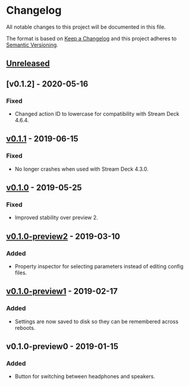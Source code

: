 # Changelog
All notable changes to this project will be documented in this file.

The format is based on [Keep a Changelog](http://keepachangelog.com/en/1.0.0/)
and this project adheres to [Semantic Versioning](http://semver.org/spec/v2.0.0.html).

## [Unreleased]

## [v0.1.2] - 2020-05-16
### Fixed
- Changed action ID to lowercase for compatibility with Stream Deck 4.6.4.

## [v0.1.1] - 2019-06-15
### Fixed
- No longer crashes when used with Stream Deck 4.3.0.

## [v0.1.0] - 2019-05-25
### Fixed
- Improved stability over preview 2.

## [v0.1.0-preview2] - 2019-03-10
### Added
- Property inspector for selecting parameters instead of editing config files.

## [v0.1.0-preview1] - 2019-02-17
### Added
- Settings are now saved to disk so they can be remembered across reboots.

## v0.1.0-preview0 - 2019-01-15
### Added
- Button for switching between headphones and speakers.

[Unreleased]: https://github.com/mdonoughe/sbz-switch/compare/v0.1.2...HEAD
[v0.1.1]: https://github.com/mdonoughe/sbz-switch/compare/v0.1.1...v0.1.2
[v0.1.1]: https://github.com/mdonoughe/sbz-switch/compare/v0.1.0...v0.1.1
[v0.1.0]: https://github.com/mdonoughe/sbz-switch/compare/v0.1.0-preview2...v0.1.0
[v0.1.0-preview2]: https://github.com/mdonoughe/sbz-switch/compare/v0.1.0-preview1...v0.1.0-preview2
[v0.1.0-preview1]: https://github.com/mdonoughe/sbz-switch/compare/v0.1.0-preview0...v0.1.0-preview1

